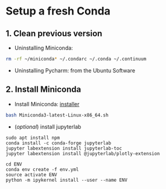 # Setup a fresh Conda

## 1. Clean previous version
- Uninstalling  Miniconda:
```bash
rm -rf ~/miniconda* ~/.condarc ~/.conda ~/.continuum
```
- Uninstalling Pycharm: from the Ubuntu Software

## 2. Install Miniconda

- Install Miniconda: [installer](https://conda.io/miniconda.html)

```bash
bash Miniconda3-latest-Linux-x86_64.sh
```



- (*optional*) install jupyterlab

```bas
sudo apt install npm
conda install -c conda-forge jupyterlab
jupyter labextension install jupyterlab-toc
jupyter labextension install @jupyterlab/plotly-extension

cd ENV
conda env create -f env.yml
source activate ENV
python -m ipykernel install --user --name ENV
```
